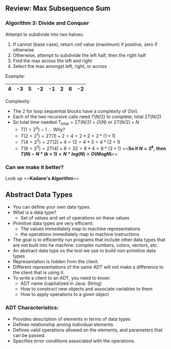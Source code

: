 ## Review: Max Subsequence Sum
### Algorithm 3: Divide and Conquer
Attempt to subdivide into two halves:
1. If cannot (base case), return cell value (maximum) if positive, zero if otherwise
2. Otherwise, attempt to subdivide the left half, then the right half
3. Find the max across the left and right
4. Select the max amongst left, right, or across

Example:

| 4   | -3  | 5   | -2  | -1  | 2   | 6   | -2  |
| --- | --- | --- | --- | --- | --- | --- | --- |


Complexity:
- The 2 for loop sequential blocks have a complexity of $O(n)$.
- Each of the two recursive calls need $T(N/2)$ to complete; total $2T(N/2)$
- So total time needed $T_{total} = 2T(N/2) + O(N)$ or $2T(N/2) + N$
	- $T(1 = 2^{0}) - 1$ ... Why?
	- $T(2 = 2^{1}) = 2T(1) + 2 = 4 = 2 * 2 = 2*(1+1 )$ 
	- $T(4 = 2^{2}) = 2T(2) + 4 = 12 = 4* 3 = 4*(2+1 )$ 
	- $T(8 = 2^{3}) = 2T(4) + 8 = 32 = 8* 4 = 8*(3+1 )$ 
==**So if $N = 2^{k}$, then $T(N) - N * (k+1) = N*log(N) = O(Nlog{N})$**==

### Can we make it better?
Look up ==**Kadane's Algorithm**==

## Abstract Data Types
- You can define your own data types.
- What is a data type?
	- Set of values and set of operations on these values
- Primitive data types are very efficient:
	- The values immediately map to machine representations
	- the operations immediately map to machine instructions
- The goal is to efficiently run programs that include other data types that are not built into he machine: complex numbers, colors, vectors, etc.
- An abstract data type os the tool we use to build non-primitive data types
- Representation is hidden from the client.
- Different representations of the same ADT will not make a difference to the client that is using it.
- To write a client to an ADT, you need to know:
	- ADT name (capitalized in Java: String)
	- How to construct new objects and associate variables to them
	- How to apply operations to a given object
### ADT Characteristics:
- Provides description of elements in terms of data types
- Defines relationship among individual elements
- Defines valid operations allowed on the elements, and parameters that can be passed.
- Specifies error conditions associated with the operations.